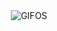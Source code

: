<div align="center">
<picture>
    <source media="(prefers-color-scheme: dark)" srcset="https://i.ibb.co/gdS6Fj0/output-gif.gif">
    <source media="(prefers-color-scheme: light)" srcset="https://i.ibb.co/gdS6Fj0/output-gif.gif">
    <img alt="GIFOS" src="https://i.ibb.co/gdS6Fj0/output-gif.gif">
</picture>
    
<!-- Image deletion URL: https://ibb.co/PMctzm2/ff2220eabca36c2961474e00d93420ba -->
